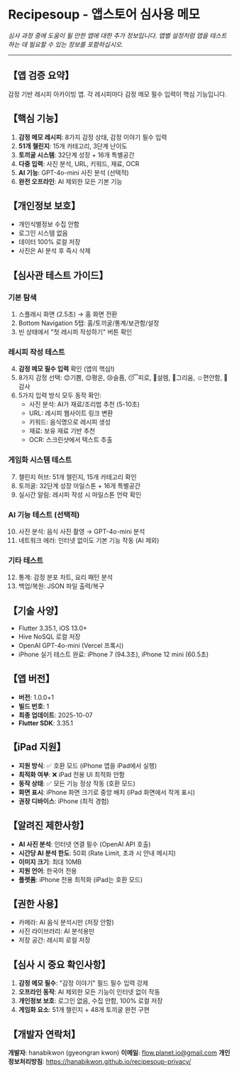 # Recipesoup - 앱스토어 심사용 메모
*심사 과정 중에 도움이 될 만한 앱에 대한 추가 정보입니다. 앱별 설정처럼 앱을 테스트하는 데 필요할 수 있는 정보를 포함하십시오.*

---

## 【앱 검증 요약】
감정 기반 레시피 아카이빙 앱. 각 레시피마다 감정 메모 필수 입력이 핵심 기능입니다.

## 【핵심 기능】
1. **감정 메모 레시피**: 8가지 감정 상태, 감정 이야기 필수 입력
2. **51개 챌린지**: 15개 카테고리, 3단계 난이도
3. **토끼굴 시스템**: 32단계 성장 + 16개 특별공간
4. **다중 입력**: 사진 분석, URL, 키워드, 재료, OCR
5. **AI 기능**: GPT-4o-mini 사진 분석 (선택적)
6. **완전 오프라인**: AI 제외한 모든 기본 기능

## 【개인정보 보호】
- 개인식별정보 수집 안함
- 로그인 시스템 없음
- 데이터 100% 로컬 저장
- 사진은 AI 분석 후 즉시 삭제

## 【심사관 테스트 가이드】

### 기본 탐색
1. 스플래시 화면 (2.5초) → 홈 화면 전환
2. Bottom Navigation 5탭: 홈/토끼굴/통계/보관함/설정
3. 빈 상태에서 "첫 레시피 작성하기" 버튼 확인

### 레시피 작성 테스트
4. **감정 메모 필수 입력** 확인 (앱의 핵심!)
5. 8가지 감정 선택: 😊기쁨, 😌평온, 😢슬픔, 😴피로, 🤩설렘, 🥺그리움, ☺️편안함, 🙏감사
6. 5가지 입력 방식 모두 동작 확인:
   - 사진 분석: AI가 재료/조리법 추천 (5-10초)
   - URL: 레시피 웹사이트 링크 변환
   - 키워드: 음식명으로 레시피 생성
   - 재료: 보유 재료 기반 추천
   - OCR: 스크린샷에서 텍스트 추출

### 게임화 시스템 테스트
7. 챌린지 허브: 51개 챌린지, 15개 카테고리 확인
8. 토끼굴: 32단계 성장 마일스톤 + 16개 특별공간
9. 실시간 알림: 레시피 작성 시 마일스톤 언락 확인

### AI 기능 테스트 (선택적)
10. 사진 분석: 음식 사진 촬영 → GPT-4o-mini 분석
11. 네트워크 에러: 인터넷 없이도 기본 기능 작동 (AI 제외)

### 기타 테스트
12. 통계: 감정 분포 차트, 요리 패턴 분석
13. 백업/복원: JSON 파일 출력/복구

## 【기술 사양】
- Flutter 3.35.1, iOS 13.0+
- Hive NoSQL 로컬 저장
- OpenAI GPT-4o-mini (Vercel 프록시)
- iPhone 실기 테스트 완료: iPhone 7 (94.3초), iPhone 12 mini (60.5초)

## 【앱 버전】
- **버전**: 1.0.0+1
- **빌드 번호**: 1
- **최종 업데이트**: 2025-10-07
- **Flutter SDK**: 3.35.1

## 【iPad 지원】
- **지원 방식**: ✅ 호환 모드 (iPhone 앱을 iPad에서 실행)
- **최적화 여부**: ❌ iPad 전용 UI 최적화 안함
- **동작 상태**: ✅ 모든 기능 정상 작동 (호환 모드)
- **화면 표시**: iPhone 화면 크기로 중앙 배치 (iPad 화면에서 작게 표시)
- **권장 디바이스**: iPhone (최적 경험)

## 【알려진 제한사항】
- **AI 사진 분석**: 인터넷 연결 필수 (OpenAI API 호출)
- **시간당 AI 분석 한도**: 50회 (Rate Limit, 초과 시 안내 메시지)
- **이미지 크기**: 최대 10MB
- **지원 언어**: 한국어 전용
- **플랫폼**: iPhone 전용 최적화 (iPad는 호환 모드)

## 【권한 사용】
- 카메라: AI 음식 분석시만 (저장 안함)
- 사진 라이브러리: AI 분석용만
- 저장 공간: 레시피 로컬 저장

## 【심사 시 중요 확인사항】
1. **감정 메모 필수**: "감정 이야기" 필드 필수 입력 강제
2. **오프라인 동작**: AI 제외한 모든 기능이 인터넷 없이 작동
3. **개인정보 보호**: 로그인 없음, 수집 안함, 100% 로컬 저장
4. **게임화 요소**: 51개 챌린지 + 48개 토끼굴 완전 구현

## 【개발자 연락처】
**개발자**: hanabikwon (gyeongran kwon)
**이메일**: flow.planet.io@gmail.com
**개인정보처리방침**: https://hanabikwon.github.io/recipesoup-privacy/